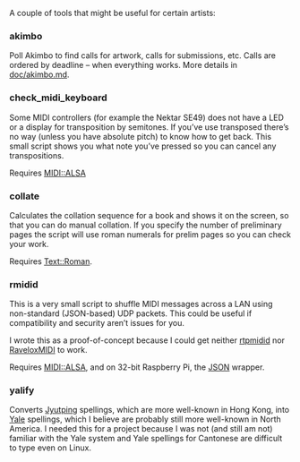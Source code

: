 A couple of tools that might be useful for certain artists:

### akimbo

Poll Akimbo to find calls for artwork, calls for submissions, etc.
Calls are ordered by deadline – when everything works.
More details in [doc/akimbo.md](doc/akimbo.md).

### check_midi_keyboard

Some MIDI controllers (for example the Nektar SE49) does not have a LED or a display for transposition by semitones.
If you’ve use transposed there’s no way (unless you have absolute pitch) to know how to get back.
This small script shows you what note you’ve pressed so you can cancel any transpositions.

Requires [MIDI::ALSA](https://metacpan.org/pod/MIDI::ALSA)

### collate

Calculates the collation sequence for a book
and shows it on the screen,
so that you can do manual collation.
If you specify the number of preliminary pages
the script will use roman numerals for prelim pages
so you can check your work.

Requires [Text::Roman](https://metacpan.org/pod/Text::Roman).

### rmidid

This is a very small script to shuffle MIDI messages across a LAN using non-standard (JSON-based) UDP packets.
This could be useful if compatibility and security aren’t issues for you.

I wrote this as a proof-of-concept
because I could get neither [rtpmidid](https://github.com/davidmoreno/rtpmidid)
nor [RaveloxMIDI](https://github.com/ravelox/pimidi) to work.

Requires [MIDI::ALSA](https://metacpan.org/pod/MIDI::ALSA),
and on 32-bit Raspberry Pi,
the [JSON](https://metacpan.org/dist/JSON) wrapper.

### yalify

Converts [Jyutping](https://en.wikipedia.org/wiki/Jyutping) spellings,
which are more well-known in Hong Kong,
into [Yale](https://en.wikipedia.org/wiki/Yale_romanization_of_Cantonese) spellings,
which I believe are probably still more well-known in North America.
I needed this for a project because I was not (and still am not) familiar with the Yale system
and Yale spellings for Cantonese are difficult to type even on Linux.
